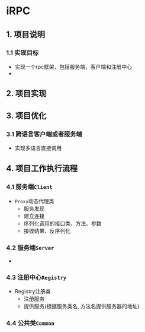 # iRPC
## 1. 项目说明
### 1.1 实现目标
+ 实现一个rpc框架，包括服务端，客户端和注册中心
+ 

## 2. 项目实现

## 3. 项目优化
### 3.1 跨语言客户端或者服务端
+ 实现多语言直接调用

## 4. 项目工作执行流程
### 4.1 服务端`Client`
+ `Proxy`动态代理类
  + 服务发现
  + 建立连接
  + 序列化调用的接口类、方法、参数
  + 接收结果、反序列化
    
### 4.2 服务端`Server`
+ 
### 4.3 注册中心`Registry`
+ Registry注册类
  + 注册服务
  + 提供服务(根据服务类名, 方法名提供服务器的地址)

### 4.4 公共类`Common`